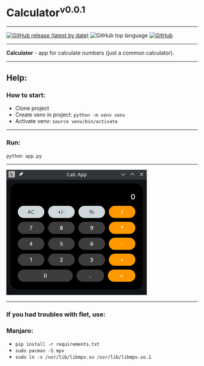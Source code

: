 # Calculator<sup>v0.0.1</sup>

---

[![GitHub release (latest by date)](https://img.shields.io/github/v/release/saneksking/calculator)](https://github.com/saneksking/calculator/)
![GitHub top language](https://img.shields.io/github/languages/top/saneksking/calculator)
[![GitHub](https://img.shields.io/github/license/saneksking/calculator)](https://github.com/saneksking/calculator/blob/master/LICENSE)

---

**Calculator** - app for calculate numbers (just a common calculator).

---

## Help:

### How to start:

- Clone project
- Create venv in project: `python -m venv venv`
- Activate venv: `source venv/bin/activate`

---

### Run:

`python app.py`

---

<img src="data/images/logo.png" alt="logo">

---

### If you had troubles with flet, use:

### Manjaro:

- `pip install -r requirements.txt`
- `sudo pacman -S mpv`
- `sudo ln -s /usr/lib/libmpv.so /usr/lib/libmpv.so.1`